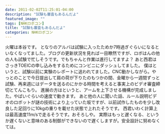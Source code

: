 ```yaml
---
date: 2011-02-02T11:25:01-04:00
description: "試験も審査もあるんだよ"
featured_image: ""
tags: [NHKロボコン]
title: "試験も審査もあるんだよ"
categories: NHKロボコン
---
```


火曜は本谷です。
となりのアルバは試験に入ったためか7時過ぎぐらいになるといなくなってました。ブログの更新状況を見れば一目瞭然ですが、ロボはんの他の人も試験で忙しそうです。でもちゃんと作業は進行してますよ？
あと西君はさっきTOEICの申し込みをするためにコンビニにダッシュしてました。
僕はというと、試験以前に実験のレポートに追われてました。CNC動かしながら。やっとのことで今日提出して肩の荷が下りたのもつかの間、金曜から一週間ずっと試験、再来週にはデータを送るのにかかる時間を考えると事実上のビデオ審査締切とてんこもり。
進展の方はというと、アームを上下させる機構が完成しました。やばいぐらいの速度で動きます。
あと他の人に聞いた話、ルール説明ビデオのロボットが謎の技術により上っていた坂ですが、以前試作したものを少し改良した足回りに10kgの重りを載せた状態で上れたそうです。 西君いわく計算上は最高速度11m/sで走るそうです。おそろしや。
実際はもっと遅くなる、というか遅くないと意味のある制御ができないので遅くしますが。安全設計に努めなくては。

